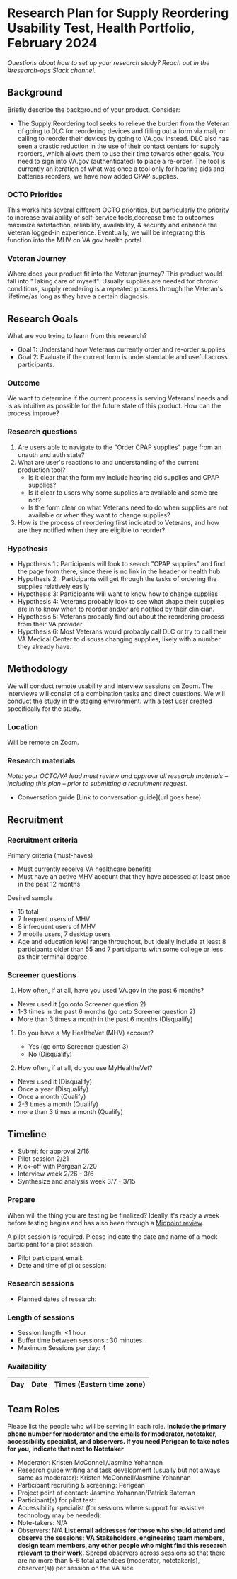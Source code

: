 # Research Plan for Supply Reordering Usability Test, Health Portfolio, February 2024
*Questions about how to set up your research study? Reach out in the #research-ops Slack channel.* 

## Background
Briefly describe the background of your product. Consider:
- The Supply Reordering tool seeks to relieve the burden from the Veteran of going to DLC for reordering devices and filling out a form via mail, or calling to reorder their devices by going to VA.gov instead. DLC also has seen a drastic reduction in the use of their contact centers for supply reorders, which allows them to use their time towards other goals. You need to sign into VA.gov (authenticated) to place a re-order. The tool is currently an iteration of what was once a tool only for hearing aids and batteries reorders, we have now added CPAP supplies.

### OCTO Priorities 

This works hits several different OCTO priorities, but particularly the priority to increase availability of self-service tools,decrease time to outcomes
maximize satisfaction, reliability, availability, & security and enhance the Veteran logged-in experience. Eventually, we will be integrating this function into the MHV on VA.gov health portal. 

### Veteran Journey
Where does your product fit into the Veteran journey? This product would fall into  "Taking care of myself". Usually supplies are needed for chronic conditions, supply reordering is a repeated process through the Veteran's lifetime/as long as they have a certain diagnosis. 

## Research Goals	
What are you trying to learn from this research? 

- Goal 1: Understand how Veterans currently order and re-order supplies
- Goal 2: Evaluate if the current form is understandable and useful across participants. 

### Outcome
We want to determine if the current process is serving Veterans' needs and is as intuitive as possible for the future state of this product. How can the process improve?

### Research questions

1. Are users able to navigate to the "Order CPAP supplies" page from an unauth and auth state?
2. What are user's reactions to and understanding of the current production tool?
	- Is it clear that the form my include hearing aid supplies and CPAP supplies?
	- Is it clear to users why some supplies are available and some are not?
	- Is the form clear on what Veterans need to do when supplies are not available or when they want to change supplies?
3. How is the process of reordering first indicated to Veterans, and how are they notified when they are eligible to reorder?

### Hypothesis

- Hypothesis 1 : Participants will look to search "CPAP supplies" and find the page from there, since there is no link in the header or health hub
- Hypothesis 2 :  Participants will get through the tasks of ordering the supplies relatively easily
- Hypothesis 3:  Participants will want to know how to change supplies 
- Hypothesis 4: Veterans probably look to see what shape their supplies are in to know when to reorder and/or are notified by their clinician.
- Hypothesis 5: Veterans probably find out about the reordering process from their VA provider
- Hypothesis 6: Most Veterans would probably call DLC or try to call their VA Medical Center to discuss changing supplies, likely with a number they already have.


## Methodology	

We will conduct remote usability and interview sessions on Zoom. The interviews will consist of a combination tasks and direct questions.
We will conduct the study in the staging environment. with a test user created specifically for the study. 
  
### Location
Will be remote on Zoom.

### Research materials
*Note: your OCTO/VA lead must review and approve all research materials – including this plan –  prior to submitting a recruitment request.*
- Conversation guide [Link to conversation guide](url goes here) 


## Recruitment	


### Recruitment criteria
Primary criteria (must-haves)

* Must currently receive VA healthcare benefits
* Must have an active MHV account that they have accessed at least once in the past 12 months

Desired sample

* 15 total
* 7 frequent users of MHV
* 8 infrequent users of MHV
* 7 mobile users, 7 desktop users 
* Age and education level range throughout, but ideally include at least 8 participants older than 55 and 7 participants with some college or less as their terminal degree.

### Screener questions

1. How often, if at all, have you used VA.gov in the past 6 months?

* Never used it (go onto Screener question 2)
* 1-3 times in the past 6 months (go onto Screener question 2)
* More than 3 times a month in the past 6 months (Disqualify)

1. Do you have a My HealtheVet (MHV) account?

    * Yes (go onto Screener question 3)
    * No (Disqualify)

1. How often, if at all, do you use MyHealtheVet?

* Never used it (Disqualify)
* Once a year (Disqualify)
* Once a month (Qualify)
* 2-3 times a month (Qualify)
* more than 3 times a month (Qualify)
  
## Timeline

* Submit for approval 2/16
* Pilot session 2/21
* Kick-off with Pergean 2/20
* Interview week 2/26 - 3/6
* Synthesize and analysis week 3/7 - 3/15

### Prepare
When will the thing you are testing be finalized? Ideally it's ready a week before testing begins and has also been through a [Midpoint review](https://depo-platform-documentation.scrollhelp.site/collaboration-cycle/Midpoint-review.1781039167.html).

A pilot session is required. Please indicate the date and name of a mock participant for a pilot session. 
* Pilot participant email:
* Date and time of pilot session: 

### Research sessions
* Planned dates of research: 
### Length of sessions
* Session length: <1 hour 
* Buffer time between sessions : 30 minutes 
* Maximum Sessions per day: 4

### Availability
| Day | Date | Times (Eastern time zone) |
| --- | --- | --- |
	
## Team Roles	
Please list the people who will be serving in each role. **Include the primary phone number for moderator and the emails for moderator, notetaker, accessibility specialist, and observers. If you need Perigean to take notes for you, indicate that next to Notetaker** 	
- Moderator: Kristen McConnell/Jasmine Yohannan 
- Research guide writing and task development (usually but not always same as moderator): Kristen McConnell/Jasmine Yohannan 
- Participant recruiting & screening: Perigean 
- Project point of contact: Jasmine Yohannan/Patrick Bateman 	
- Participant(s) for pilot test:
- Accessibility specialist (for sessions where support for assistive technology may be needed):	
- Note-takers:	N/A
- Observers: N/A
**List email addresses for those who should attend and observe the sessions: VA Stakeholders, engineering team members, design team members, any other people who might find this research relevant to their work.** Spread observers across sessions so that there are no more than 5-6 total attendees (moderator, notetaker(s), observer(s)) per session on the VA side 

